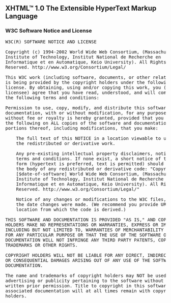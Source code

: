 ## XHTML™ 1.0 The Extensible HyperText Markup Language

### W3C Software Notice and License
<pre>
W3C(R) SOFTWARE NOTICE AND LICENSE

Copyright (c) 1994-2002 World Wide Web Consortium, (Massachusetts
Institute of Technology, Institut National de Recherche en
Informatique et en Automatique, Keio University). All Rights
Reserved. http://www.w3.org/Consortium/Legal/

This W3C work (including software, documents, or other related items)
is being provided by the copyright holders under the following
license. By obtaining, using and/or copying this work, you (the
licensee) agree that you have read, understood, and will comply with
the following terms and conditions:

Permission to use, copy, modify, and distribute this software and its
documentation, with or without modification, for any purpose and
without fee or royalty is hereby granted, provided that you include
the following on ALL copies of the software and documentation or
portions thereof, including modifications, that you make:

    The full text of this NOTICE in a location viewable to users of
    the redistributed or derivative work.

    Any pre-existing intellectual property disclaimers, notices, or
    terms and conditions. If none exist, a short notice of the following
    form (hypertext is preferred, text is permitted) should be used within
    the body of any redistributed or derivative code: "Copyright (C)
    [$date-of-software] World Wide Web Consortium, (Massachusetts
    Institute of Technology, Institut National de Recherche en
    Informatique et en Automatique, Keio University). All Rights
    Reserved. http://www.w3.org/Consortium/Legal/"

    Notice of any changes or modifications to the W3C files, including
    the date changes were made. (We recommend you provide URIs to the
    location from which the code is derived.)

THIS SOFTWARE AND DOCUMENTATION IS PROVIDED "AS IS," AND COPYRIGHT
HOLDERS MAKE NO REPRESENTATIONS OR WARRANTIES, EXPRESS OR IMPLIED,
INCLUDING BUT NOT LIMITED TO, WARRANTIES OF MERCHANTABILITY OR FITNESS
FOR ANY PARTICULAR PURPOSE OR THAT THE USE OF THE SOFTWARE OR
DOCUMENTATION WILL NOT INFRINGE ANY THIRD PARTY PATENTS, COPYRIGHTS,
TRADEMARKS OR OTHER RIGHTS.

COPYRIGHT HOLDERS WILL NOT BE LIABLE FOR ANY DIRECT, INDIRECT, SPECIAL
OR CONSEQUENTIAL DAMAGES ARISING OUT OF ANY USE OF THE SOFTWARE OR
DOCUMENTATION.

The name and trademarks of copyright holders may NOT be used in
advertising or publicity pertaining to the software without specific,
written prior permission. Title to copyright in this software and any
associated documentation will at all times remain with copyright
holders.

</pre>

